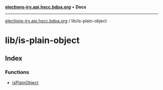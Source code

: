 [**elections-irv.api.hscc.bdpa.org**](../../README.md) • **Docs**

***

[elections-irv.api.hscc.bdpa.org](../../README.md) / lib/is-plain-object

# lib/is-plain-object

## Index

### Functions

- [isPlainObject](functions/isPlainObject.md)
